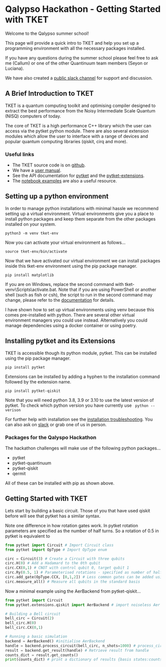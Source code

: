 # Qalypso Hackathon - Getting Started with TKET

Welcome to the Qalypso summer school!

This page will provide a quick intro to TKET and help you set up a programming environment with all the necessary packages installed.

If you have any questions during the summer school please feel free to ask me (Callum) or one of the other Quantinuum team members (Seyon or Luciana).

We have also created a [public slack channel](https://tketusers.slack.com/join/shared_invite/zt-18qmsamj9-UqQFVdkRzxnXCcKtcarLRA#/shared-invite/email) for support and discussion.

## A Brief Introduction to TKET

TKET is a quantum computing toolkit and optimising compiler designed to extract the best performance from the Noisy Intermediate Scale Quantum (NISQ) computers of today. 

The core of TKET is a high performance C++ library which the user can access via the pytket python module. There are also several extension modules which allow the user to interface with a range of devices and popular quantum computing libraries (qiskit, cirq and more).

### Useful links

- The TKET source code is on [github](https://github.com/CQCL/tket).
- We have a [user manual](https://cqcl.github.io/pytket/manual/index.html). 
- See the API documentation for [pytket](https://cqcl.github.io/tket/pytket/api/index.html) and the [pytket-extensions](https://cqcl.github.io/pytket-extensions/api/index.html).
- The [notebook examples](https://github.com/CQCL/pytket/tree/main/examples) are also a useful resource.

## Setting up a python environment

In order to manage python installations with minimal hassle we recommend setting up a virtual environment. Virtual environments give you a place to install python packages and keep them separate from the other packages installed on your system.

```shell
python3 -m venv tket-env
```

Now you can activate your virtual environment as follows...

```shell
source tket-env/bin/activate
```

Now that we have activated our virtual environment we can install packages inside this tket-env environment using the pip package manager.

```shell
pip install matplotlib
```

If you are on Windows, replace the second command with tket-venv\Scripts\activate.bat. Note that if you are using PowerShell or another shell (such as fish or csh), the script to run in the second command may change, please refer to the [documentation](https://docs.python.org/3/library/venv.html) for details.

I have shown how to set up virtual environments using venv because this comes pre-installed with python. There are several other virtual environment managers you could use instead. Alternatively you could manage dependencies using a docker container or using poetry.

## Installing pytket and its Extensions

TKET is accessible though its python module, pytket. This can be installed using the pip package manager.

```shell
pip install pytket
```

Extensions can be installed by adding a hyphen to the installation command followed by the extension name.

```shell
pip install pytket-qiskit
```

Note that you will need python 3.8, 3.9 or 3.10 to use the latest version of pytket. To check which python version you have currently use `` python --verison``

For further help with installation see the [installation troubleshooting](https://cqcl.github.io/tket/pytket/api/install.html). You can also ask on [slack](https://tketusers.slack.com/ssb/redirect) or grab one of us in person.

### Packages for the Qalyspo Hackathon

The hackathon challenges will make use of the following python packages...

- pytket
- pytket-quantinuum
- pytket-qiskit
- qermit

All of these can be installed with pip as shown above.

## Getting Started with TKET

Lets start by building a basic circuit. Those of you that have used qiskit before will see that pytket has a similar syntax.

Note one difference in how rotation gates work. In pytket rotation parameters are specified as the number of half turns. So a rotation of 0.5 in pytket is equivalent to 

```python
from pytket import Circuit # Import Circuit class
from pytket import OpType # Import OpType enum

circ = Circuit(3) # Create a Circuit with three qubits
circ.H(0) # Add a Hadamard to the 0th qubit
circ.CX(0,1) # CNOT with control qubit 0, target qubit 1
circ.Ry(0.5, 1) # Parameterised rotations - specified as number of half turns
circ.add_gate(OpType.CCX, [0,1,2]) # Less common gates can be added using OpType enum
circ.measure_all() # Measure all qubits in the standard basis
```

Now a minimal example using the AerBackend from pytket-qiskit...

```python
from pytket import Circuit
from pytket.extensions.qiskit import AerBackend # import noiseless Aer simulator

# Building a Bell circuit
bell_circ = Circuit(2)
bell_circ.H(0)
bell_circ.CX(0,1)

# Running a basic simulation
backend = AerBackend() #initialise AerBackend
handle = backend.process_circuit(bell_circ, n_shots=1000) # process_circuit for 1000 shots 
result = backend.get_result(handle) # Retrieve result from handle
counts_dict = result.get_counts()
print(counts_dict) # print a dictionary of results {basis states:counts}
```










